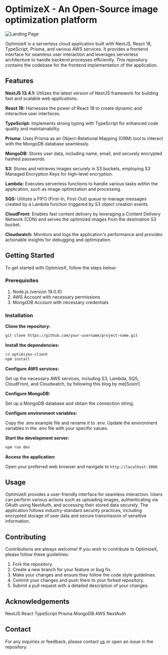 # OptimizeX - An Open-Source image optimization platform

![Landing Page](https://media-bucket-project.s3.ap-south-1.amazonaws.com/1.png)

OptimizeX is a serverless cloud application built with NextJS, React 18, TypeScript, Prisma, and various AWS services. It provides a frontend interface for seamless user interaction and leverages serverless architecture to handle backend processes efficiently. This repository contains the codebase for the frontend implementation of the application.

## Features

**NextJS 13.4.1:** Utilizes the latest version of NextJS framework for building fast and scalable web applications.

**React 18:** Harnesses the power of React 18 to create dynamic and interactive user interfaces.

**TypeScript:** Implements strong typing with TypeScript for enhanced code quality and maintainability.

**Prisma:** Uses Prisma as an Object-Relational Mapping (ORM) tool to interact with the MongoDB database seamlessly.

**MongoDB:** Stores user data, including name, email, and securely encrypted hashed passwords.

**S3:** Stores and retrieves images securely in S3 buckets, employing S3 Managed Encryption Keys for high-level encryption.

**Lambda:** Executes serverless functions to handle various tasks within the application, such as image optimization and processing.

**SQS:** Utilizes a FIFO (First-In, First-Out) queue to manage messages created by a Lambda function triggered by S3 object creation events.

**CloudFront:** Enables fast content delivery by leveraging a Content Delivery Network (CDN) and serves the optimized images from the destination S3 bucket.

**Cloudwatch:** Monitors and logs the application's performance and provides actionable insights for debugging and optimization.

## Getting Started

To get started with OptimizeX, follow the steps below:

### Prerequisites

1. Node.js (version 19.0.X)
2. AWS Account with necessary permissions
3. MongoDB Account with necessary credentials

### Installation

**Clone the repository:**

```bash
git clone https://github.com/your-username/project-name.git
```

**Install the dependencies:**

```bash
cd optimizex-client
npm install
```

**Configure AWS services:**

Set up the necessary AWS services, including S3, Lambda, SQS, CloudFront, and Cloudwatch, by following this blog by me[Soon!]

**Configure MongoDB:**

Set up a MongoDB database and obtain the connection string.

**Configure environment variables:**

Copy the .env.example file and rename it to .env.
Update the environment variables in the .env file with your specific values.

**Start the development server:**

```bash
npm run dev
```

**Access the application:**

Open your preferred web browser and navigate to `http://localhost:3000`.

## Usage

OptimizeX provides a user-friendly interface for seamless interaction. Users can perform various actions such as uploading images, authenticating via OAuth using NextAuth, and accessing their stored data securely. The application follows industry-standard security practices, including encrypted storage of user data and secure transmission of sensitive information.

## Contributing

Contributions are always welcome! If you wish to contribute to OptimizeX, please follow these guidelines:

1. Fork the repository.
2. Create a new branch for your feature or bug fix.
3. Make your changes and ensure they follow the code style guidelines.
4. Commit your changes and push them to your forked repository.
5. Submit a pull request with a detailed description of your changes.

## Acknowledgements

NextJS
React
TypeScript
Prisma
MongoDB
AWS
NextAuth

## Contact

For any inquiries or feedback, please contact [us](BharathxxD@gmail.com) or open an issue in the repository.
